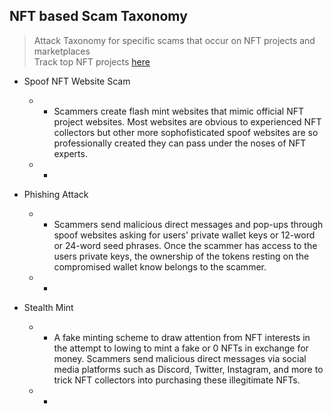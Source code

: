 ## NFT based Scam Taxonomy
> Attack Taxonomy for specific scams that occur on NFT projects and marketplaces </br>
Track top NFT projects [here](https://cryptoslam.io) </br>
-   Spoof NFT Website Scam
    -   * Scammers create flash mint websites that mimic official NFT project websites. Most websites are obvious to experienced NFT collectors but other more sophofisticated spoof websites are so professionally created they can pass under the noses of NFT experts.
    -   *

-   Phishing Attack
    -   * Scammers send malicious direct messages and pop-ups through spoof websites asking for users' private wallet keys or 12-word or 24-word seed phrases. Once the scammer has access to the users private keys, the ownership of the tokens resting on the compromised wallet know belongs to the scammer.
    -   *

-   Stealth Mint
    -   * A fake minting scheme to draw attention from NFT interests in the attempt to lowing to mint a fake or 0 NFTs in exchange for money. Scammers send malicious direct messages via social media platforms such as Discord, Twitter, Instagram, and more to trick NFT collectors into purchasing these illegitimate NFTs. 
    -   *

